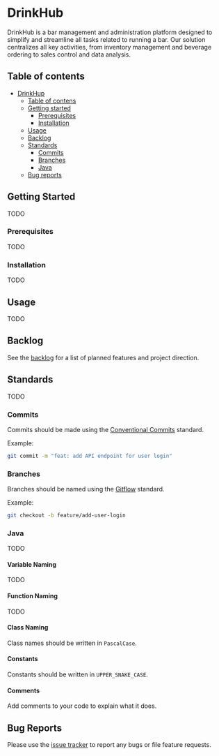 # DrinkHub
DrinkHub is a bar management and administration platform designed to simplify and streamline all tasks related to running a bar. Our solution centralizes all key activities, from inventory management and beverage ordering to sales control and data analysis.

## Table of contents
  - [DrinkHup](#DrinkHub)
    - [Table of contens](#table-of-contents)
    - [Getting started](#getting-started)
      - [Prerequisites](#prereuisites)
      - [Installation](#instalation)
    - [Usage](#usage)
    - [Backlog](#backlog)
    - [Standards](#standards)
      - [Commits](#commits)
      - [Branches](#braches)
      -  [Java](#java)
    - [Bug reports](#bug-reports)
   
## Getting Started

TODO

### Prerequisites

TODO

### Installation

TODO

## Usage

TODO

## Backlog

See the [backlog]() for a list of planned features and project direction.

## Standards

TODO

### Commits

Commits should be made using the [Conventional Commits](https://www.conventionalcommits.org/en/v1.0.0/) standard.

Example:

```bash
git commit -m "feat: add API endpoint for user login"
```

### Branches

Branches should be named using the [Gitflow](https://www.atlassian.com/git/tutorials/comparing-workflows/gitflow-workflow) standard.

Example:

```bash
git checkout -b feature/add-user-login
```

### Java

  TODO

#### Variable Naming

TODO


#### Function Naming

TODO

#### Class Naming

Class names should be written in `PascalCase`.

#### Constants

Constants should be written in `UPPER_SNAKE_CASE`.

#### Comments

Add comments to your code to explain what it does.

## Bug Reports

Please use the [issue tracker]() to report any bugs or file feature requests.
